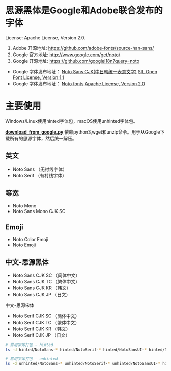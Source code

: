 思源黑体是Google和Adobe联合发布的字体
======

License: Apache License, Version 2.0. 

1. Adobe 开源地址:     https://github.com/adobe-fonts/source-han-sans/
2. Google 官方地址:    http://www.google.com/get/noto/    
3. Google 开源地址:    https://github.com/googlei18n?query=noto

+ Google 字体发布地址：  [Noto Sans CJK(中日韩统一表意文字)](https://github.com/googlei18n/noto-cjk)       [SIL Open Font License, Version 1.1](http://scripts.sil.org/cms/scripts/page.php?site_id=nrsi&id=OFL)
+ Google 字体发布地址：  [Noto fonts](https://github.com/googlei18n/noto-fonts)        [Apache License, Version 2.0](http://www.apache.org/licenses/LICENSE-2.0.html)

主要使用
======
Windows/Linux使用hinted字体包，macOS使用unhinted字体包。

**[download_from_google.py](download_from_google.py)** 依赖python3,wget和unzip命令。用于从Google下载所有的思源字体，然后统一解压。

英文
------
+ Noto Sans （无衬线字体）
+ Noto Serif （有衬线字体）

等宽
------
+ Noto Mono
+ Noto Sans Mono CJK SC

Emoji
------
+ Noto Color Emoji
+ Noto Emoji

中文-思源黑体
------
+ Noto Sans CJK SC （简体中文）
+ Noto Sans CJK TC （繁体中文）
+ Noto Sans CJK KR （韩文）
+ Noto Sans CJK JP （日文）

中文-思源宋体
+ Noto Serif CJK SC （简体中文）
+ Noto Serif CJK TC （繁体中文）
+ Noto Serif CJK KR （韩文）
+ Noto Serif CJK JP （日文）

```bash
# 常用字体打包 - hinted
ls -d hinted/NotoSans-* hinted/NotoSerif-* hinted/NotoSansUI-* hinted/NotoSansCJKsc-* hinted/NotoSerifCJKsc-* hinted/NotoMono-* hinted/NotoSansMonoCJKsc-* unhinted/NotoEmoji-* unhinted/NotoColorEmoji* | grep -v "\\.zip" | zip -@ Noto-hinted.zip;

# 常用字体打包 - unhinted
ls -d unhinted/NotoSans-* unhinted/NotoSerif-* unhinted/NotoSansUI-* hinted/NotoSansCJKsc-* hinted/NotoSerifCJKsc-* hinted/NotoMono-* hinted/NotoSansMonoCJKsc-* unhinted/NotoEmoji-* unhinted/NotoColorEmoji* | grep -v "\\.zip" | zip -@ Noto-unhinted.zip;
```
